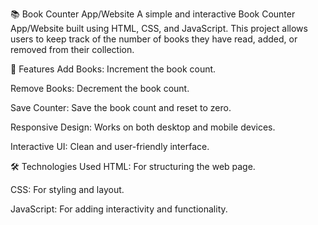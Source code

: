 📚 Book Counter App/Website
A simple and interactive Book Counter App/Website built using HTML, CSS, and JavaScript. This project allows users to keep track of the number of books they have read, added, or removed from their collection.

🚀 Features
Add Books: Increment the book count.

Remove Books: Decrement the book count.

Save Counter: Save the book count and reset to zero.

Responsive Design: Works on both desktop and mobile devices.

Interactive UI: Clean and user-friendly interface.

🛠️ Technologies Used
HTML: For structuring the web page.

CSS: For styling and layout.

JavaScript: For adding interactivity and functionality.
